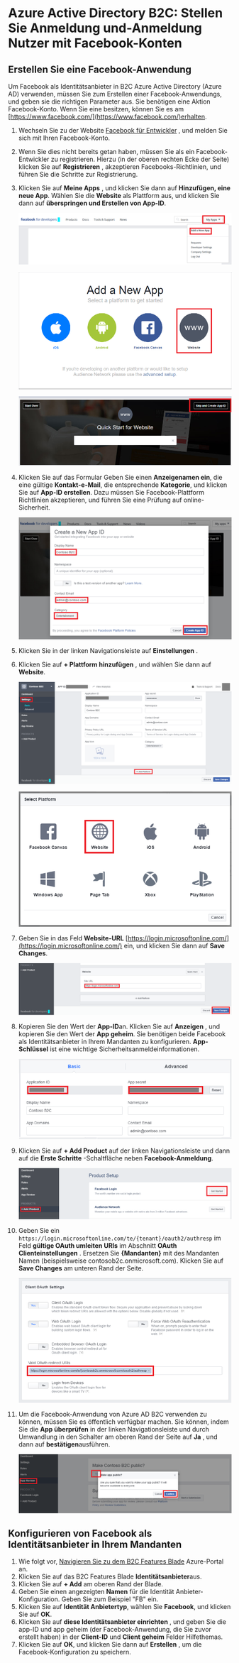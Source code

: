 <properties
    pageTitle="Azure Active Directory B2C: Facebook-Konfiguration | Microsoft Azure"
    description="Stellen Sie Anmeldung und-Anmeldung Nutzer mit Facebook-Konten in Ihrer Anwendung, die durch Azure Active Directory B2C gesichert werden."
    services="active-directory-b2c"
    documentationCenter=""
    authors="swkrish"
    manager="mbaldwin"
    editor="bryanla"/>

<tags
    ms.service="active-directory-b2c"
    ms.workload="identity"
    ms.tgt_pltfrm="na"
    ms.devlang="na"
    ms.topic="article"
    ms.date="07/24/2016"
    ms.author="swkrish"/>

# <a name="azure-active-directory-b2c-provide-sign-up-and-sign-in-to-consumers-with-facebook-accounts"></a>Azure Active Directory B2C: Stellen Sie Anmeldung und-Anmeldung Nutzer mit Facebook-Konten

## <a name="create-a-facebook-application"></a>Erstellen Sie eine Facebook-Anwendung

Um Facebook als Identitätsanbieter in B2C Azure Active Directory (Azure AD) verwenden, müssen Sie zum Erstellen einer Facebook-Anwendungs, und geben sie die richtigen Parameter aus. Sie benötigen eine Aktion Facebook-Konto. Wenn Sie eine besitzen, können Sie es am [https://www.facebook.com/](https://www.facebook.com/)erhalten.

1. Wechseln Sie zu der Website [Facebook für Entwickler](https://developers.facebook.com/) , und melden Sie sich mit Ihren Facebook-Konto.
2. Wenn Sie dies nicht bereits getan haben, müssen Sie als ein Facebook-Entwickler zu registrieren. Hierzu (in der oberen rechten Ecke der Seite) klicken Sie auf **Registrieren** , akzeptieren Facebooks-Richtlinien, und führen Sie die Schritte zur Registrierung.
3. Klicken Sie auf **Meine Apps** , und klicken Sie dann auf **Hinzufügen, eine neue App**. Wählen Sie die **Website** als Plattform aus, und klicken Sie dann auf **überspringen und Erstellen von App-ID**.

    ![Facebook - Hinzufügen einer neue App](./media/active-directory-b2c-setup-fb-app/fb-add-new-app.png)

    ![Facebook - Hinzufügen einer neuen App - Website](./media/active-directory-b2c-setup-fb-app/fb-add-new-app-website.png)

    ![Facebook - App-ID erstellen](./media/active-directory-b2c-setup-fb-app/fb-new-app-skip.png)

4. Klicken Sie auf das Formular Geben Sie einen **Anzeigenamen ein**, die eine gültige **Kontakt-e-Mail**, die entsprechende **Kategorie**, und klicken Sie auf **App-ID erstellen**. Dazu müssen Sie Facebook-Plattform Richtlinien akzeptieren, und führen Sie eine Prüfung auf online-Sicherheit.

    ![Facebook - erstellen Sie eine neue App-ID](./media/active-directory-b2c-setup-fb-app/fb-create-app-id.png)

5. Klicken Sie in der linken Navigationsleiste auf **Einstellungen** .
6. Klicken Sie auf **+ Plattform hinzufügen** , und wählen Sie dann auf **Website**.

    ![Facebook - Einstellungen](./media/active-directory-b2c-setup-fb-app/fb-settings.png)

    ![Facebook - Einstellungen - Website](./media/active-directory-b2c-setup-fb-app/fb-website.png)

7. Geben Sie in das Feld **Website-URL** [https://login.microsoftonline.com/](https://login.microsoftonline.com/) ein, und klicken Sie dann auf **Save Changes**.

    ![Facebook - Website-URL](./media/active-directory-b2c-setup-fb-app/fb-site-url.png)

8. Kopieren Sie den Wert der **App-ID**an. Klicken Sie auf **Anzeigen** , und kopieren Sie den Wert der **App geheim**. Sie benötigen beide Facebook als Identitätsanbieter in Ihrem Mandanten zu konfigurieren. **App-Schlüssel** ist eine wichtige Sicherheitsanmeldeinformationen.

    ![Facebook - App-ID und App geheim](./media/active-directory-b2c-setup-fb-app/fb-app-id-app-secret.png)

9. Klicken Sie auf **+ Add Product** auf der linken Navigationsleiste und dann auf die **Erste Schritte** -Schaltfläche neben **Facebook-Anmeldung**.

    ![Facebook - Facebook-Anmeldung](./media/active-directory-b2c-setup-fb-app/fb-login.png)

10. Geben Sie ein `https://login.microsoftonline.com/te/{tenant}/oauth2/authresp` im Feld **gültige OAuth umleiten URIs** im Abschnitt **OAuth Clienteinstellungen** . Ersetzen Sie **{Mandanten}** mit des Mandanten Namen (beispielsweise contosob2c.onmicrosoft.com). Klicken Sie auf **Save Changes** am unteren Rand der Seite.

    ![Facebook - URI-OAuth Umleitung](./media/active-directory-b2c-setup-fb-app/fb-oauth-redirect-uri.png)

11. Um die Facebook-Anwendung von Azure AD B2C verwenden zu können, müssen Sie es öffentlich verfügbar machen. Sie können, indem Sie die **App überprüfen** in der linken Navigationsleiste und durch Umwandlung in den Schalter am oberen Rand der Seite auf **Ja** , und dann auf **bestätigen**ausführen.

    ![Facebook - App öffentlichen](./media/active-directory-b2c-setup-fb-app/fb-app-public.png)

## <a name="configure-facebook-as-an-identity-provider-in-your-tenant"></a>Konfigurieren von Facebook als Identitätsanbieter in Ihrem Mandanten

1. Wie folgt vor, [Navigieren Sie zu dem B2C Features Blade](active-directory-b2c-app-registration.md#navigate-to-the-b2c-features-blade) Azure-Portal an.
2. Klicken Sie auf das B2C Features Blade **Identitätsanbieter**aus.
3. Klicken Sie auf **+ Add** am oberen Rand der Blade.
4. Geben Sie einen angezeigten **Namen** für die Identität Anbieter-Konfiguration. Geben Sie zum Beispiel "FB" ein.
5. Klicken Sie auf **Identität Anbietertyp**, wählen Sie **Facebook**, und klicken Sie auf **OK**.
6. Klicken Sie auf **diese Identitätsanbieter einrichten** , und geben Sie die app-ID und app geheim (der Facebook-Anwendung, die Sie zuvor erstellt haben) in der **Client-ID** und **Client geheim** Felder Hilfethemas.
7. Klicken Sie auf **OK**, und klicken Sie dann auf **Erstellen** , um die Facebook-Konfiguration zu speichern.
